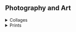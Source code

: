 ## Photography and Art
<details>
  <summary>Collages</summary>
  A series of original postcards. 2020.<br/>
<img src="./images/collage9.jpg" height="320" width="480">
<img src="./images/collage7.jpg" height="320" width="480">
<img src="./images/collage3.jpg" height="320" width="480">
<img src="./images/collage4.jpg" height="320" width="480">
<img src="./images/collage5.jpg" height="320" width="480">
<img src="./images/collage6.jpg" height="320" width="480">
<img src="./images/collage12.jpg" height="320" width="480">
<img src="./images/collage8.jpg" height="320" width="480">
<img src="./images/collage1.jpg" height="320" width="480">
<img src="./images/collage10.jpg" height="320" width="480">
<img src="./images/collage11.jpg" height="320" width="480">
<img src="./images/collage2.jpg" height="320" width="480">
<img src="./images/collage13.jpg" height="320" width="480">
<img src="./images/collage14.jpg" height="320" width="480">
<img src="./images/collage15.jpg" height="320" width="480">
<img src="./images/collage16.jpg" height="320" width="480">
</details>

<details>
  <summary>Prints</summary>
  Linoleum prints depicting electron micrographs of diatoms, radiolaria, foram. 2012.<br/>
<img src="./images/print1.jpg" height="480" width="480">
<img src="./images/print2.jpg" height="480" width="480">
<img src="./images/print4.jpg" height="480" width="480">
<img src="./images/print3.jpg" height="480" width="480">
<img src="./images/print5.jpg" height="480" width="480">
<img src="./images/print6.jpg" height="480" width="480">

</details>
